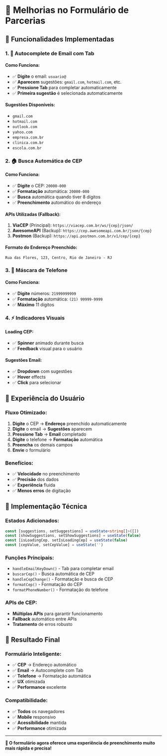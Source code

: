 # 📝 Melhorias no Formulário de Parcerias

## 🚀 Funcionalidades Implementadas

### 1. 📧 **Autocomplete de Email com Tab**

#### **Como Funciona:**
- ✅ **Digite** o email: `usuario@`
- ✅ **Aparecem** sugestões: `gmail.com`, `hotmail.com`, etc.
- ✅ **Pressione Tab** para completar automaticamente
- ✅ **Primeira sugestão** é selecionada automaticamente

#### **Sugestões Disponíveis:**
- `gmail.com`
- `hotmail.com`
- `outlook.com`
- `yahoo.com`
- `empresa.com.br`
- `clinica.com.br`
- `escola.com.br`

### 2. 🏠 **Busca Automática de CEP**

#### **Como Funciona:**
- ✅ **Digite** o CEP: `20000-000`
- ✅ **Formatação** automática: `20000-000`
- ✅ **Busca** automática quando tiver 8 dígitos
- ✅ **Preenchimento** automático do endereço

#### **APIs Utilizadas (Fallback):**
1. **ViaCEP** (Principal): `https://viacep.com.br/ws/{cep}/json/`
2. **AwesomeAPI** (Backup): `https://cep.awesomeapi.com.br/json/{cep}`
3. **Postmon** (Backup): `https://api.postmon.com.br/v1/cep/{cep}`

#### **Formato do Endereço Preenchido:**
```
Rua das Flores, 123, Centro, Rio de Janeiro - RJ
```

### 3. 📱 **Máscara de Telefone**

#### **Como Funciona:**
- ✅ **Digite** números: `21999999999`
- ✅ **Formatação** automática: `(21) 99999-9999`
- ✅ **Máximo** 11 dígitos

### 4. ⚡ **Indicadores Visuais**

#### **Loading CEP:**
- ✅ **Spinner** animado durante busca
- ✅ **Feedback** visual para o usuário

#### **Sugestões Email:**
- ✅ **Dropdown** com sugestões
- ✅ **Hover** effects
- ✅ **Click** para selecionar

## 🎯 **Experiência do Usuário**

### **Fluxo Otimizado:**
1. **Digite** o CEP → **Endereço** preenchido automaticamente
2. **Digite** o email → **Sugestões** aparecem
3. **Pressione Tab** → **Email** completado
4. **Digite** o telefone → **Formatação** automática
5. **Preencha** os demais campos
6. **Envie** o formulário

### **Benefícios:**
- ✅ **Velocidade** no preenchimento
- ✅ **Precisão** dos dados
- ✅ **Experiência** fluida
- ✅ **Menos erros** de digitação

## 🔧 **Implementação Técnica**

### **Estados Adicionados:**
```typescript
const [suggestions, setSuggestions] = useState<string[]>([])
const [showSuggestions, setShowSuggestions] = useState(false)
const [isLoadingCep, setIsLoadingCep] = useState(false)
const [cepValue, setCepValue] = useState('')
```

### **Funções Principais:**
- `handleEmailKeyDown()` - Tab para completar email
- `buscarCep()` - Busca automática de CEP
- `handleCepChange()` - Formatação e busca de CEP
- `formatCep()` - Formatação do CEP
- `formatPhoneNumber()` - Formatação do telefone

### **APIs de CEP:**
- **Múltiplas APIs** para garantir funcionamento
- **Fallback** automático entre APIs
- **Tratamento** de erros robusto

## 🎉 **Resultado Final**

### **Formulário Inteligente:**
- ✅ **CEP** → Endereço automático
- ✅ **Email** → Autocomplete com Tab
- ✅ **Telefone** → Formatação automática
- ✅ **UX** otimizada
- ✅ **Performance** excelente

### **Compatibilidade:**
- ✅ **Todos** os navegadores
- ✅ **Mobile** responsivo
- ✅ **Acessibilidade** mantida
- ✅ **Performance** otimizada

---

**🎯 O formulário agora oferece uma experiência de preenchimento muito mais rápida e precisa!**
